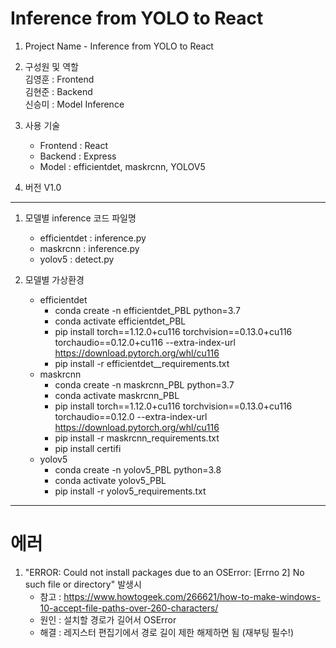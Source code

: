 # Inference from YOLO to React

1. Project Name - Inference from YOLO to React

2. 구성원 및 역할   
    김영훈 : Frontend   
    김현준 : Backend    
    신승미 : Model Inference

3. 사용 기술    
    * Frontend : React
    * Backend : Express
    * Model : efficientdet, maskrcnn, YOLOV5

4. 버전 V1.0

--------------------------------------------------------
1. 모델별 inference 코드 파일명
    - efficientdet : inference.py
    - maskrcnn : inference.py
    - yolov5 : detect.py

2. 모델별 가상환경
    - efficientdet
        - conda create -n efficientdet_PBL python=3.7
        - conda activate efficientdet_PBL
        - pip install torch==1.12.0+cu116 torchvision==0.13.0+cu116 torchaudio==0.12.0+cu116 --extra-index-url https://download.pytorch.org/whl/cu116
        - pip install -r efficientdet__requirements.txt
    - maskrcnn
        - conda create -n maskrcnn_PBL python=3.7
        - conda activate maskrcnn_PBL
        - pip install torch==1.12.0+cu116 torchvision==0.13.0+cu116 torchaudio==0.12.0 --extra-index-url https://download.pytorch.org/whl/cu116
        - pip install -r maskrcnn_requirements.txt
        - pip install certifi
    - yolov5
        - conda create -n yolov5_PBL python=3.8
        - conda activate yolov5_PBL
        - pip install -r yolov5_requirements.txt

--------------------------------------------------------
# 에러
1. "ERROR: Could not install packages due to an OSError: [Errno 2] No such file or directory" 발생시
    - 참고 : https://www.howtogeek.com/266621/how-to-make-windows-10-accept-file-paths-over-260-characters/
    - 원인 : 설치할 경로가 길어서 OSError
    - 해결 : 레지스터 편집기에서 경로 길이 제한 해제하면 됨 (재부팅 필수!)